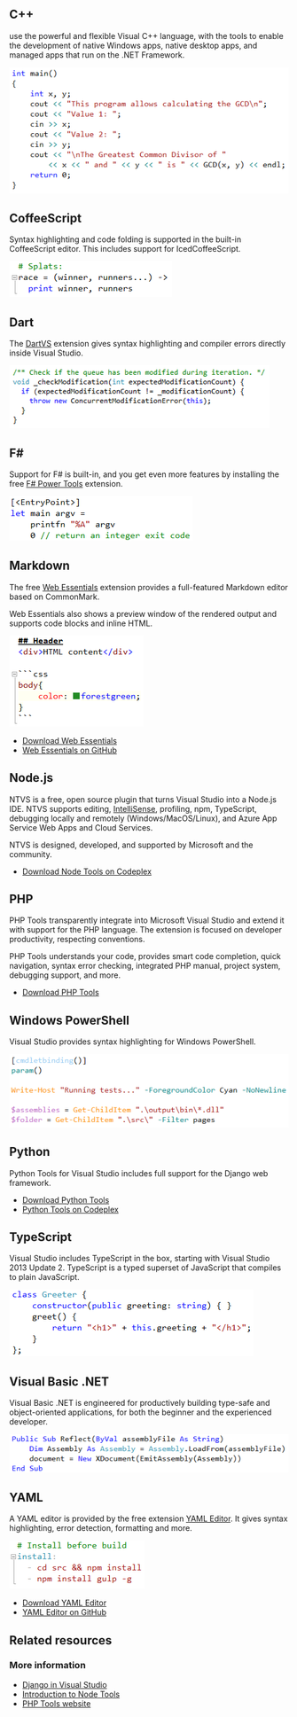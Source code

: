 <properties
    pageTitle="Other languages"
    description="Visual Studio provides support for a wide variety of languages and technologies - either built-in or as extensions."
    slug="other"
    order="1500"
    keywords="css, intellisense, stylesheets"
/>

## C++
use the powerful and flexible Visual C++ language, with the tools to enable the development of native Windows apps, native desktop apps, and managed apps that run on the .NET Framework.

![C++](_assets/other-cplusplus.png)

## CoffeeScript
Syntax highlighting and code folding is supported in the built-in CoffeeScript editor. This includes support for IcedCoffeeScript.

![CoffeeScript](_assets/other-coffeescript.png)

## Dart
The [DartVS](https://visualstudiogallery.msdn.microsoft.com/69112f14-62d0-40fb-9ccc-03e3534e7121) extension gives syntax highlighting and compiler errors directly inside Visual Studio.

![Dart](_assets/other-dart.png)

## F#
Support for F# is built-in, and you get even more features by installing the free [F# Power Tools](https://visualstudiogallery.msdn.microsoft.com/136b942e-9f2c-4c0b-8bac-86d774189cff) extension.

![F#](_assets/other-fsharp.png)

## Markdown
The free [Web Essentials](https://visualstudiogallery.msdn.microsoft.com/ee6e6d8c-c837-41fb-886a-6b50ae2d06a2) extension provides a full-featured Markdown editor based on CommonMark.

Web Essentials also shows a preview window of the rendered output and supports code blocks and inline HTML.

![Markdown](_assets/other-markdown.png)

- [Download Web Essentials](https://visualstudiogallery.msdn.microsoft.com/ee6e6d8c-c837-41fb-886a-6b50ae2d06a2)
- [Web Essentials on GitHub](https://github.com/madskristensen/webessentials2015/)

## Node.js
NTVS is a free, open source plugin that turns Visual Studio into a Node.js IDE. NTVS supports editing, [IntelliSense](http://go.microsoft.com/fwlink/?LinkId=532997), profiling, npm, TypeScript, debugging locally and remotely (Windows/MacOS/Linux), and Azure App Service Web Apps and Cloud Services.

NTVS is designed, developed, and supported by Microsoft and the community.

- [Download Node Tools on Codeplex](http://nodejstools.codeplex.com/)

## PHP
PHP Tools transparently integrate into Microsoft Visual Studio and extend it with support for the PHP language. The extension is focused on developer productivity, respecting conventions. 

PHP Tools understands your code, provides smart code completion, quick navigation, syntax error checking, integrated PHP manual, 
project system, debugging support, and more.

- [Download PHP Tools](https://visualstudiogallery.msdn.microsoft.com/6eb51f05-ef01-4513-ac83-4c5f50c95fb5)

## Windows PowerShell
Visual Studio provides syntax highlighting for Windows PowerShell.  

![PowerShell syntax highlighting](_assets/other-powershell.png)

## Python
Python Tools for Visual Studio includes full support for the Django web framework.

- [Download Python Tools](https://visualstudiogallery.msdn.microsoft.com/9ea113de-a009-46cd-99f5-65ef0595f937)
- [Python Tools on Codeplex](http://pytools.codeplex.com/)

## TypeScript
Visual Studio includes TypeScript in the box, starting with 
Visual Studio 2013 Update 2. TypeScript is a typed superset of JavaScript that compiles to plain JavaScript.

![TypeScript](_assets/other-typescript.png)

## Visual Basic .NET
Visual Basic .NET is engineered for productively building type-safe and object-oriented applications, for both the beginner and the experienced developer.

![Visual Basic .NET](_assets/other-visual-basic.png)

## YAML
A YAML editor is provided by the free extension [YAML Editor](https://visualstudiogallery.msdn.microsoft.com/34423c06-f756-4721-8394-bc3d23b91ca7). It gives syntax highlighting, error detection, formatting and more.

![YAML](_assets/other-yaml.png)

- [Download YAML Editor](https://visualstudiogallery.msdn.microsoft.com/34423c06-f756-4721-8394-bc3d23b91ca7)
- [YAML Editor on GitHub](https://github.com/aaubry/YamlDotNet.Editor/)

<aside role="complementary">

## Related resources

<section>

### More information

- [Django in Visual Studio](http://www.hanselman.com/blog/OneOfMicrosoftsBestKeptSecretsPythonToolsForVisualStudioPTVS.aspx)
- [Introduction to Node Tools](http://www.hanselman.com/blog/IntroducingNodejsToolsForVisualStudio.aspx)
- [PHP Tools website](http://www.devsense.com/products/php-tools/)
</section>

</aside>